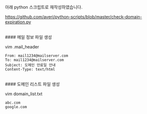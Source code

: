 아래 python 스크립트로 재작성하였습니다.

https://github.com/averi/python-scripts/blob/master/check-domain-expiration.py

<br>
#### 메일 정보 파일 생성

vim .mail_header

```
From: mail1234@mailserver.com
To: mail1234@mailserver.com
Subject: 도메인 만료일 안내
Content-Type: text/html
```
<br>
#### 도메인 리스트 파일 생성

vim domain_list.txt

```
abc.com
google.com
```
